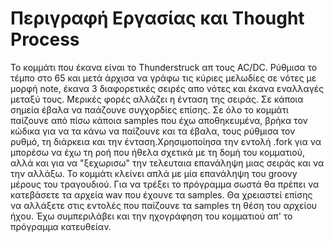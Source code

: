 # Περιγραφή Εργασίας και Thought Process

Το κομμάτι που έκανα είναι το Thunderstruck απ τους AC/DC. Ρύθμισα το τέμπο στο 65 και μετά άρχισα να γράφω τις κύριες μελωδίες σε νότες
με μορφή note, έκανα 3 διαφορετικές σειρές απο νότες και έκανα εναλλαγές μεταξύ τους. Μερικές φορές αλλάζει η ένταση της σειράς. Σε κάποια
σημεία έβαλα να παάζουνε συγχορδίες επίσης. Σε όλο το κομμάτι παίζουνε από πίσω κάποια samples που έχω αποθηκευμένα, βρήκα τον κώδικα για να
τα κάνω να παίζουνε και τα έβαλα, τους ρύθμισα τον ρυθμό, τη διάρκεια και την ένταση.Χρησιμοποίησα την εντολή .fork για να μπορέσω να έχω
τη ροή που ήθελα σχετικά με τη δομή του κομματιού, αλλά και για να "ξεχωρισω" την τελευταια επανάληψη μιας σειράς και να την αλλάξω. Το
κομμάτι κλείνει απλά με μία επανάληψη του groovy μέρους του τραγουδιού. Για να τρέξει το πρόγραμμα σωστά θα πρέπει να κατεβάσετε τα αρχεία wav
που έχουνε τα samples. Θα χρειαστεί επίσης να αλλάξετε στις εντολές που παίζουνε τα samples τη θέση του αρχείου ήχου. Έχω συμπεριλάβει και την
ηχογράφηση του κομματιού απ' το πρόγραμμα κατευθείαν. 
